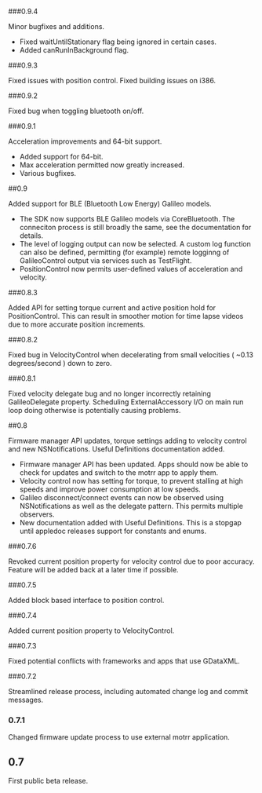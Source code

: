 ###0.9.4

Minor bugfixes and additions.

* Fixed waitUntilStationary flag being ignored in certain cases.
* Added canRunInBackground flag.

###0.9.3

Fixed issues with position control. Fixed building issues on i386.

###0.9.2

Fixed bug when toggling bluetooth on/off.

###0.9.1

Acceleration improvements and 64-bit support.

* Added support for 64-bit.
* Max acceleration permitted now greatly increased.
* Various bugfixes.

##0.9

Added support for BLE (Bluetooth Low Energy) Galileo models.

* The SDK now supports BLE Galileo models via CoreBluetooth. The conneciton process is still broadly the same, see the documentation for details.
* The level of logging output can now be selected. A custom log function can also be defined, permitting (for example) remote logginng of GalileoControl output via services such as TestFlight.
* PositionControl now permits user-defined values of acceleration and velocity.

###0.8.3

Added API for setting torque current and active position hold for PositionControl. This can result in smoother motion for time lapse videos due to more accurate position increments.

###0.8.2

Fixed bug in VelocityControl when decelerating from small velocities ( ~0.13 degrees/second ) down to zero.

###0.8.1

Fixed velocity delegate bug and no longer incorrectly retaining GalileoDelegate property. Scheduling ExternalAccessory I/O on main run loop doing otherwise is potentially causing problems.

##0.8

Firmware manager API updates, torque settings adding to velocity control and new NSNotifications. Useful Definitions documentation added.

* Firmware manager API has been updated. Apps should now be able to check for updates and switch to the motrr app to apply them.
* Velocity control now has setting for torque, to prevent stalling at high speeds and improve power consumption at low speeds.
* Galileo disconnect/connect events can now be observed using NSNotifications as well as the delegate pattern. This permits multiple observers.
* New documentation added with Useful Definitions. This is a stopgap until appledoc releases support for constants and enums.

###0.7.6

Revoked current position property for velocity control due to poor accuracy. Feature will be added back at a later time if possible.

###0.7.5

Added block based interface to position control.

###0.7.4

Added current position property to VelocityControl.

###0.7.3

Fixed potential conflicts with frameworks and apps that use GDataXML.

###0.7.2

Streamlined release process, including automated change log and commit messages.

### 0.7.1

Changed firmware update process to use external motrr application.

## 0.7

First public beta release.